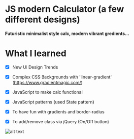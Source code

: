 # JS modern Calculator (a few different designs) 
#### Futuristic minimalist style calc, modern vibrant gredients...

# What I learned

 * [x] New UI Design Trends
 * [x] Complex CSS Backgrounds with 'linear-gradient' (https://www.gradientmagic.com/)
 * [x] JavaScript to make calc functional
 * [x] JavaScript patterns (used State pattern)
 * [x] To have fun with gradients and border-radius
 * [x] To add/remove class via jQuery (On/Off button)


![alt text]()
